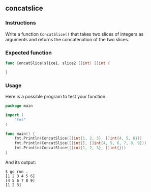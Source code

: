 ## concatslice

### Instructions

Write a function `ConcatSlice()` that takes two slices of integers as arguments and returns the concatenation of the two slices.

### Expected function

```go
func ConcatSlice(slice1, slice2 []int) []int {

}
```

### Usage

Here is a possible program to test your function:

```go
package main

import (
	"fmt"
)

func main() {
	fmt.Println(ConcatSlice([]int{1, 2, 3}, []int{4, 5, 6}))
	fmt.Println(ConcatSlice([]int{}, []int{4, 5, 6, 7, 8, 9}))
	fmt.Println(ConcatSlice([]int{1, 2, 3}, []int{}))
}
```

And its output:

```console
$ go run .
[1 2 3 4 5 6]
[4 5 6 7 8 9]
[1 2 3]
```
